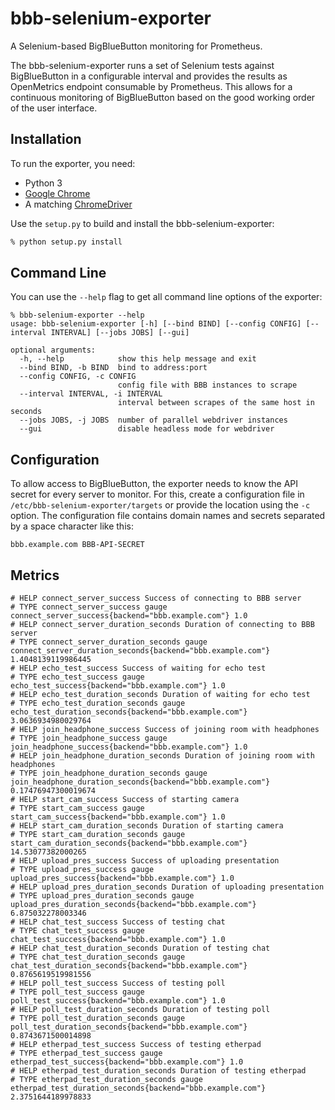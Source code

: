 bbb-selenium-exporter
=====================

A Selenium-based BigBlueButton monitoring for Prometheus.

The bbb-selenium-exporter runs a set of Selenium tests against BigBlueButton in a configurable interval and provides the results as OpenMetrics endpoint consumable by Prometheus.
This allows for a continuous monitoring of BigBlueButton based on the good working order of the user interface.


Installation
------------

To run the exporter, you need:

- Python 3
- [Google Chrome](https://www.google.com/chrome/)
- A matching [ChromeDriver](https://chromedriver.chromium.org/downloads)

Use the `setup.py` to build and install the bbb-selenium-exporter:

```sh
% python setup.py install
```


Command Line
------------

You can use the `--help` flag to get all command line options of the exporter:

```
% bbb-selenium-exporter --help
usage: bbb-selenium-exporter [-h] [--bind BIND] [--config CONFIG] [--interval INTERVAL] [--jobs JOBS] [--gui]

optional arguments:
  -h, --help            show this help message and exit
  --bind BIND, -b BIND  bind to address:port
  --config CONFIG, -c CONFIG
                        config file with BBB instances to scrape
  --interval INTERVAL, -i INTERVAL
                        interval between scrapes of the same host in seconds
  --jobs JOBS, -j JOBS  number of parallel webdriver instances
  --gui                 disable headless mode for webdriver

```


Configuration
-------------

To allow access to BigBlueButton, the exporter needs to know the API secret for every server to monitor.
For this, create a configuration file in `/etc/bbb-selenium-exporter/targets` or provide the location using the `-c` option.
The configuration file contains domain names and secrets separated by a space character like this:

```
bbb.example.com BBB-API-SECRET
```


Metrics
-------

```
# HELP connect_server_success Success of connecting to BBB server
# TYPE connect_server_success gauge
connect_server_success{backend="bbb.example.com"} 1.0
# HELP connect_server_duration_seconds Duration of connecting to BBB server
# TYPE connect_server_duration_seconds gauge
connect_server_duration_seconds{backend="bbb.example.com"} 1.4048139119986445
# HELP echo_test_success Success of waiting for echo test
# TYPE echo_test_success gauge
echo_test_success{backend="bbb.example.com"} 1.0
# HELP echo_test_duration_seconds Duration of waiting for echo test
# TYPE echo_test_duration_seconds gauge
echo_test_duration_seconds{backend="bbb.example.com"} 3.0636934980029764
# HELP join_headphone_success Success of joining room with headphones
# TYPE join_headphone_success gauge
join_headphone_success{backend="bbb.example.com"} 1.0
# HELP join_headphone_duration_seconds Duration of joining room with headphones
# TYPE join_headphone_duration_seconds gauge
join_headphone_duration_seconds{backend="bbb.example.com"} 0.17476947300019674
# HELP start_cam_success Success of starting camera
# TYPE start_cam_success gauge
start_cam_success{backend="bbb.example.com"} 1.0
# HELP start_cam_duration_seconds Duration of starting camera
# TYPE start_cam_duration_seconds gauge
start_cam_duration_seconds{backend="bbb.example.com"} 14.53077382000265
# HELP upload_pres_success Success of uploading presentation
# TYPE upload_pres_success gauge
upload_pres_success{backend="bbb.example.com"} 1.0
# HELP upload_pres_duration_seconds Duration of uploading presentation
# TYPE upload_pres_duration_seconds gauge
upload_pres_duration_seconds{backend="bbb.example.com"} 6.875032278003346
# HELP chat_test_success Success of testing chat
# TYPE chat_test_success gauge
chat_test_success{backend="bbb.example.com"} 1.0
# HELP chat_test_duration_seconds Duration of testing chat
# TYPE chat_test_duration_seconds gauge
chat_test_duration_seconds{backend="bbb.example.com"} 0.8765619519981556
# HELP poll_test_success Success of testing poll
# TYPE poll_test_success gauge
poll_test_success{backend="bbb.example.com"} 1.0
# HELP poll_test_duration_seconds Duration of testing poll
# TYPE poll_test_duration_seconds gauge
poll_test_duration_seconds{backend="bbb.example.com"} 0.8743671500014898
# HELP etherpad_test_success Success of testing etherpad
# TYPE etherpad_test_success gauge
etherpad_test_success{backend="bbb.example.com"} 1.0
# HELP etherpad_test_duration_seconds Duration of testing etherpad
# TYPE etherpad_test_duration_seconds gauge
etherpad_test_duration_seconds{backend="bbb.example.com"} 2.3751644189978833
```
